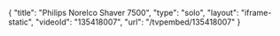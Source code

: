 {
    "title": "Philips Norelco Shaver 7500",
    "type": "solo",
    "layout": "iframe-static",
    "videoId": "135418007",
    "url": "\/tvpembed\/135418007"
}